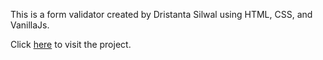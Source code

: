 This is a form validator created by Dristanta Silwal using HTML, CSS, and VanillaJs.

Click [here](https://dristanta-silwal.github.io/formValidator/) to visit the project.